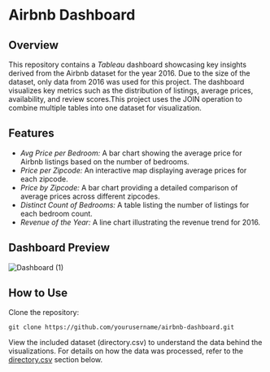 # Airbnb Dashboard 

## Overview
This repository contains a *Tableau* dashboard showcasing key insights derived from the Airbnb dataset for the year 2016. Due to the size of the dataset, only data from 2016 was used for this project. The dashboard visualizes key metrics such as the distribution of listings, average prices, availability, and review scores.This project uses the JOIN operation to combine multiple tables into one dataset for visualization.

## Features
- *Avg Price per Bedroom:* A bar chart showing the average price for Airbnb listings based on the number of bedrooms.
- *Price per Zipcode:* An interactive map displaying average prices for each zipcode.
- *Price by Zipcode:* A bar chart providing a detailed comparison of average prices across different zipcodes.
- *Distinct Count of Bedrooms:* A table listing the number of listings for each bedroom count.
- *Revenue of the Year:* A line chart illustrating the revenue trend for 2016.

## Dashboard Preview
![Dashboard (1)](https://github.com/user-attachments/assets/e344bfff-9794-478b-b706-2676703583b2)


## How to Use
Clone the repository:
   ```
   git clone https://github.com/yourusername/airbnb-dashboard.git
```
View the included dataset (directory.csv)  to understand the data behind the visualizations.
For details on how the data was processed, refer to the [directory.csv](#directory.csv) section below.
